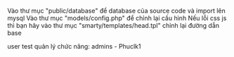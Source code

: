 Vào thư mục "public/database" để database của source code và import lên mysql
Vào thư mục "models/config.php" để chỉnh lại cấu hình 
Nếu lỗi css js thì bạn hãy vào thư mục "smarty/templates/head.tpl" chỉnh lại đường dẫn base

user test quản lý chức năng: admins - Phuclk1
